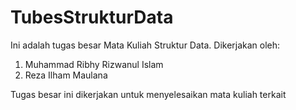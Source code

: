 # TubesStrukturData

Ini adalah tugas besar Mata Kuliah Struktur Data. Dikerjakan oleh:
1. Muhammad Ribhy Rizwanul Islam
2. Reza Ilham Maulana

Tugas besar ini dikerjakan untuk menyelesaikan mata kuliah terkait
